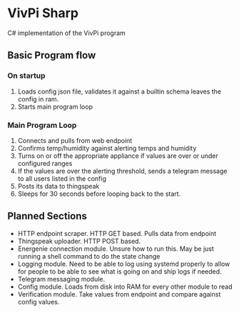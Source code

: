 # VivPi Sharp

C# implementation of the VivPi program

## Basic Program flow

### On startup

1. Loads config json file, validates it against a builtin schema leaves the config in ram.
2. Starts main program loop

### Main Program Loop

1. Connects and pulls from web endpoint
2. Confirms temp/humidity against alerting temps and humidity
3. Turns on or off the appropriate appliance if values are over or under configured ranges
4. If the values are over the alerting threshold, sends a telegram message to all users listed in the config
5. Posts its data to thingspeak
6. Sleeps for 30 seconds before looping back to the start.


## Planned Sections

* HTTP endpoint scraper. HTTP GET based. Pulls data from endpoint
* Thingspeak uploader. HTTP POST based.
* Energenie connection module. Unsure how to run this. May be just running a shell command to do the state change
* Logging module. Need to be able to log using systemd properly to allow for people to be able to see what is going on and ship logs if needed.
* Telegram messaging module.
* Config module. Loads from disk into RAM for every other module to read
* Verification module. Take values from endpoint and compare against config values.